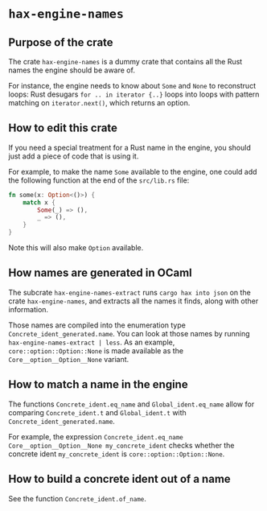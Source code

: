 # `hax-engine-names`

## Purpose of the crate
The crate `hax-engine-names` is a dummy crate that contains all the
Rust names the engine should be aware of.

For instance, the engine needs to know about `Some` and `None` to
reconstruct loops: Rust desugars `for .. in iterator {..}` loops into
loops with pattern matching on `iterator.next()`, which returns an
option.

## How to edit this crate
If you need a special treatment for a Rust name in the engine, you
should just add a piece of code that is using it.

For example, to make the name `Some` available to the engine, one
could add the following function at the end of the `src/lib.rs` file:

```rust
fn some(x: Option<()>) {
    match x {
        Some(_) => (),
        _ => (),
    }
}
```

Note this will also make `Option` available.

## How names are generated in OCaml
The subcrate `hax-engine-names-extract` runs `cargo hax into json` on
the crate `hax-engine-names`, and extracts all the names it finds,
along with other information.

Those names are compiled into the enumeration type
`Concrete_ident_generated.name`. You can look at those names by
running `hax-engine-names-extract | less`. As an example,
`core::option::Option::None` is made available as the
`Core__option__Option__None` variant.

## How to match a name in the engine
The functions `Concrete_ident.eq_name` and `Global_ident.eq_name`
allow for comparing `Concrete_ident.t` and `Global_ident.t` with
`Concrete_ident_generated.name`.

For example, the expression `Concrete_ident.eq_name
Core__option__Option__None my_concrete_ident` checks whether the
concrete ident `my_concrete_ident` is `core::option::Option::None`.

## How to build a concrete ident out of a name
See the function `Concrete_ident.of_name`.

